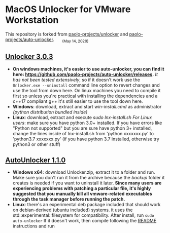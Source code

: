 # MacOS Unlocker for VMware Workstation
This repository is forked from [paolo-projects/unlocker](https://github.com/paolo-projects/unlocker) and [paolo-projects/auto-unlocker](https://github.com/paolo-projects/auto-unlocker). &emsp; <sub> (May 14, 2020) </sub>



## [Unlocker 3.0.3](https://github.com/paolo-projects/unlocker/releases/tag/3.0.3)

- **On windows machines, it's easier to use auto-unlocker, you can find it here: https://github.com/paolo-projects/auto-unlocker/releases.**
  *It has not been tested extensively*, so if it doesn't work use the `Unlocker.exe --uninstall` command line option to revert changes and use the tool from down here. On linux machines you need to compile it first so unless you're practical with installing the dependencies and a c++17 compliant g++ it's still easier to use the tool down here.
- **Windows**: download, extract and start *win-install.cmd* as administrator
  *(python distribution bundled inside)*
- **Linux**: download, extract and execute *sudo lnx-install.sh*
  *For Linux users*: make sure you have python 3.0+ installed. If you have errors like "Python not supported" but you are sure have python 3+ installed, change the lines inside of lnx-install.sh from 'python xxxxxxx.py' to 'python3.7 xxxxxxx.py' (if you have python 3.7 installed, otherwise try python3 or other stuff)



## [AutoUnlocker 1.1.0](https://github.com/paolo-projects/auto-unlocker/releases/tag/v1.1)

- **Windows x64**: download Unlocker.zip, extract it to a folder and run. Make sure you don't run it from the archive because the *backup* folder it creates is needed if you want to uninstall it later.
  **Since many users are experiencing problems with patching a particular file, it's highly suggested that you manually kill all vmware-related executables through the task manager before running the patch.**
- **Linux**: there's an experimental deb package included that should work on debian-derived (ubuntu included) systems. it uses the std::experimental::filesystem for compatibility. After install, run `sudo auto-unlocker`
  If it doesn't work, then compile following the [README](https://github.com/paolo-projects/auto-unlocker/blob/v1.1/README.md) instructions and run